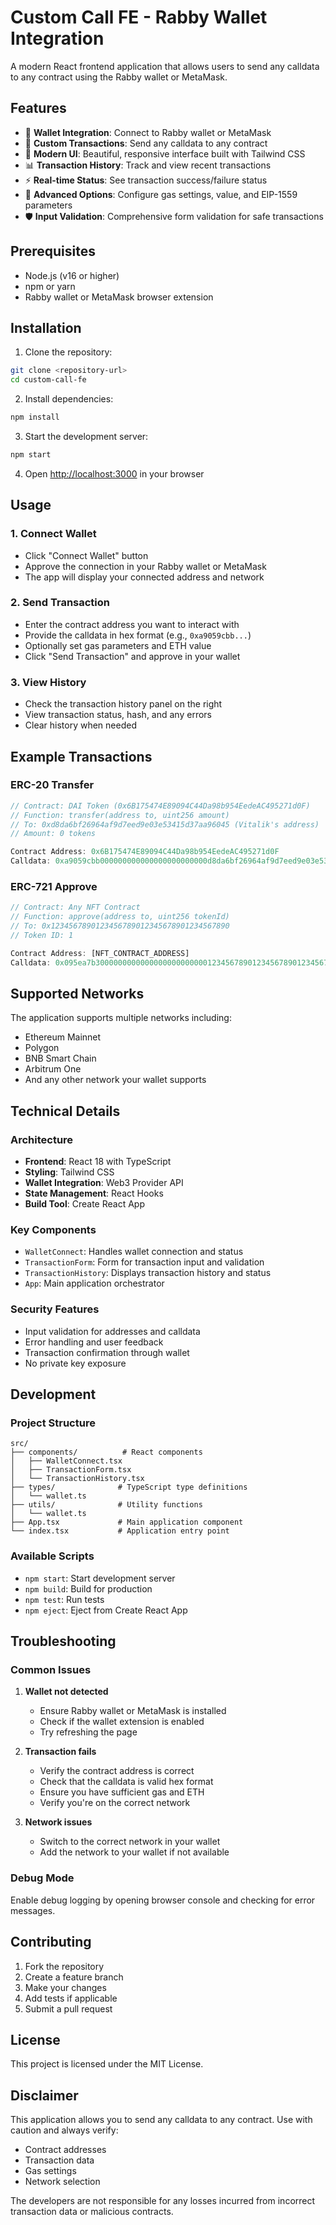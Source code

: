 # Custom Call FE - Rabby Wallet Integration

A modern React frontend application that allows users to send any calldata to any contract using the Rabby wallet or MetaMask.

## Features

- 🔗 **Wallet Integration**: Connect to Rabby wallet or MetaMask
- 📝 **Custom Transactions**: Send any calldata to any contract
- 🎨 **Modern UI**: Beautiful, responsive interface built with Tailwind CSS
- 📊 **Transaction History**: Track and view recent transactions
- ⚡ **Real-time Status**: See transaction success/failure status
- 🔧 **Advanced Options**: Configure gas settings, value, and EIP-1559 parameters
- 🛡️ **Input Validation**: Comprehensive form validation for safe transactions

## Prerequisites

- Node.js (v16 or higher)
- npm or yarn
- Rabby wallet or MetaMask browser extension

## Installation

1. Clone the repository:
```bash
git clone <repository-url>
cd custom-call-fe
```

2. Install dependencies:
```bash
npm install
```

3. Start the development server:
```bash
npm start
```

4. Open [http://localhost:3000](http://localhost:3000) in your browser

## Usage

### 1. Connect Wallet
- Click "Connect Wallet" button
- Approve the connection in your Rabby wallet or MetaMask
- The app will display your connected address and network

### 2. Send Transaction
- Enter the contract address you want to interact with
- Provide the calldata in hex format (e.g., `0xa9059cbb...`)
- Optionally set gas parameters and ETH value
- Click "Send Transaction" and approve in your wallet

### 3. View History
- Check the transaction history panel on the right
- View transaction status, hash, and any errors
- Clear history when needed

## Example Transactions

### ERC-20 Transfer
```javascript
// Contract: DAI Token (0x6B175474E89094C44Da98b954EedeAC495271d0F)
// Function: transfer(address to, uint256 amount)
// To: 0xd8da6bf26964af9d7eed9e03e53415d37aa96045 (Vitalik's address)
// Amount: 0 tokens

Contract Address: 0x6B175474E89094C44Da98b954EedeAC495271d0F
Calldata: 0xa9059cbb000000000000000000000000d8da6bf26964af9d7eed9e03e53415d37aa960450000000000000000000000000000000000000000000000000000000000000000
```

### ERC-721 Approve
```javascript
// Contract: Any NFT Contract
// Function: approve(address to, uint256 tokenId)
// To: 0x1234567890123456789012345678901234567890
// Token ID: 1

Contract Address: [NFT_CONTRACT_ADDRESS]
Calldata: 0x095ea7b300000000000000000000000012345678901234567890123456789012345678900000000000000000000000000000000000000000000000000000000000000001
```

## Supported Networks

The application supports multiple networks including:
- Ethereum Mainnet
- Polygon
- BNB Smart Chain
- Arbitrum One
- And any other network your wallet supports

## Technical Details

### Architecture
- **Frontend**: React 18 with TypeScript
- **Styling**: Tailwind CSS
- **Wallet Integration**: Web3 Provider API
- **State Management**: React Hooks
- **Build Tool**: Create React App

### Key Components
- `WalletConnect`: Handles wallet connection and status
- `TransactionForm`: Form for transaction input and validation
- `TransactionHistory`: Displays transaction history and status
- `App`: Main application orchestrator

### Security Features
- Input validation for addresses and calldata
- Error handling and user feedback
- Transaction confirmation through wallet
- No private key exposure

## Development

### Project Structure
```
src/
├── components/          # React components
│   ├── WalletConnect.tsx
│   ├── TransactionForm.tsx
│   └── TransactionHistory.tsx
├── types/              # TypeScript type definitions
│   └── wallet.ts
├── utils/              # Utility functions
│   └── wallet.ts
├── App.tsx             # Main application component
└── index.tsx           # Application entry point
```

### Available Scripts
- `npm start`: Start development server
- `npm build`: Build for production
- `npm test`: Run tests
- `npm eject`: Eject from Create React App

## Troubleshooting

### Common Issues

1. **Wallet not detected**
   - Ensure Rabby wallet or MetaMask is installed
   - Check if the wallet extension is enabled
   - Try refreshing the page

2. **Transaction fails**
   - Verify the contract address is correct
   - Check that the calldata is valid hex format
   - Ensure you have sufficient gas and ETH
   - Verify you're on the correct network

3. **Network issues**
   - Switch to the correct network in your wallet
   - Add the network to your wallet if not available

### Debug Mode
Enable debug logging by opening browser console and checking for error messages.

## Contributing

1. Fork the repository
2. Create a feature branch
3. Make your changes
4. Add tests if applicable
5. Submit a pull request

## License

This project is licensed under the MIT License.

## Disclaimer

This application allows you to send any calldata to any contract. Use with caution and always verify:
- Contract addresses
- Transaction data
- Gas settings
- Network selection

The developers are not responsible for any losses incurred from incorrect transaction data or malicious contracts. 